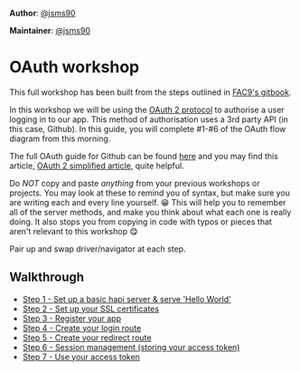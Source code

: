 **Author**: [@jsms90](https://github.com/jsms90)

**Maintainer**: [@jsms90](https://github.com/jsms90)  

# OAuth workshop

This full workshop has been built from the steps outlined in [FAC9's gitbook](https://foundersandcoders.gitbooks.io/fac9/content/week8/workshop.html).

In this workshop we will be using the [OAuth 2 protocol](https://oauth.net/2/) to authorise a user logging in to our app. This method of authorisation uses a 3rd party API (in this case, Github). In this guide, you will complete #1-#6 of the OAuth flow diagram from this morning.

The full OAuth guide for Github can be found [here](https://developer.github.com/v3/oauth/) and you may find this article, [OAuth 2 simplified article](https://aaronparecki.com/oauth-2-simplified), quite helpful.

Do _NOT_ copy and paste _anything_ from your previous workshops or projects. You may look at these to remind you of syntax, but make sure you are writing each and every line yourself. :grin: This will help you to remember all of the server methods, and make you think about what each one is really doing. It also stops you from copying in code with typos or pieces that aren't relevant to this workshop :yum:

Pair up and swap driver/navigator at each step.

## Walkthrough
+ [Step 1 - Set up a basic hapi server & serve 'Hello World'](./step1.md)
+ [Step 2 - Set up your SSL certificates](./step2.md)
+ [Step 3 - Register your app](./step3.md)
+ [Step 4 - Create your login route](./step4.md)
+ [Step 5 - Create your redirect route](./step5.md)
+ [Step 6 - Session management (storing your access token)](./step6.md)
+ [Step 7 - Use your access token](./step7.md)

